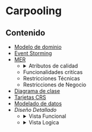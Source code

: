 # Carpooling

## Contenido

- [Modelo de dominio](Visión.md)
- [Event Storming](https://miro.com/app/board/uXjVPcZplpQ=/)
- [MER](Drivers-Arquitectónicos.md)
  - <details><summary>Atributos de calidad</summary>
        1. Priorización de atributos<Br>
        2. Características<Br>
        3. Escenarios de calidad</details>
  - Funcionalidades critícas
  - Restricciones Técnicas
  - Restricciones de Negocio
- [Diagrama de clase](Arquitectura-Referencia.md)
- [Tarjetas CRS](Plataforma-Tecnológica.md)
- [Modelado de datos](Plataforma-Tecnológica.md)
- *Diseño Detallado*
  - <details><summary>Vista Funcional</summary>
       [Modelado De Dominio](Vista Funcional/Modelado-Dominio.md)
      </details>
  - <details><summary>Vista Logica</summary>
      1. Modelado De Clases<Br>
      2. Modelo Entidad Relacion
      </details>
